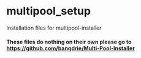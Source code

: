 # multipool_setup

Installation files for multipool-installer

#### These files do nothing on their own please go to https://github.com/bangdrie/Multi-Pool-Installer
